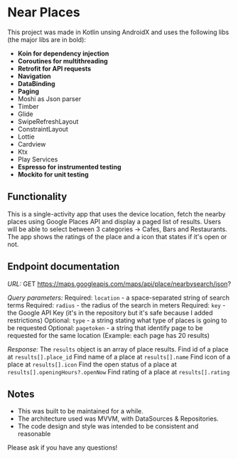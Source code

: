 # Near Places
This project was made in Kotlin unsing AndroidX and uses the following libs (the major libs are in bold):
- **Koin for dependency injection**
- **Coroutines for multithreading**
- **Retrofit for API requests**
- **Navigation**
- **DataBinding**
- **Paging**
- Moshi as Json parser
- Timber
- Glide
- SwipeRefreshLayout
- ConstraintLayout
- Lottie
- Cardview
- Ktx
- Play Services
- **Espresso for instrumented testing**
- **Mockito for unit testing**

## Functionality
This is a single-activity app that uses the device location, fetch the nearby places using Google Places API and display a paged list of results.
Users will be able to select between 3 categories -> Cafes, Bars and Restaurants.
The app shows the ratings of the place and a icon that states if it's open or not.

## Endpoint documentation

*URL:*
GET https://maps.googleapis.com/maps/api/place/nearbysearch/json?

*Query parameters:*
Required: `location` - a space-separated string of search terms
Required: `radius` - the radius of the search in meters
Required: `key` - the Google API Key (it's in the repository but it's safe because I added restrictions)
Optional: `type` - a string stating what type of places is going to be requested
Optional: `pagetoken` - a string that identify page to be requested for the same location
(Example: each page has 20 results)

*Response:*
The `results` object is an array of place results.
Find id of a place at `results[].place_id`
Find name of a place at `results[].name`
Find icon of a place at `results[].icon`
Find the open status of a place at `results[].openingHours?.openNow`
Find rating of a place at `results[].rating`

## Notes
- This was built to be maintained for a while.
- The architecture used was MVVM, with DataSources & Repositories.
- The code design and style was intended to be consistent and reasonable

Please ask if you have any questions!
